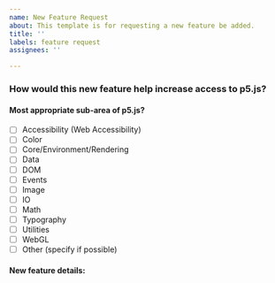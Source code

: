 ```yaml
---
name: New Feature Request
about: This template is for requesting a new feature be added.
title: ''
labels: feature request
assignees: ''

---
```


<!--
Hi there!

Thank you for contributing to the p5.js project

Until further notice, we will only add new features that increase access.

In order to request a new feature for p5.js, we need to know how the new feature will increase access, and also what is its sub-area.

To check any option, replace the "[ ]" with a "[x]". Be sure to check out how it looks in the Preview tab! Feel free to remove any portion of the template that is not relevant for your issue.
-->

### How would this new feature help increase access to p5.js?


#### Most appropriate sub-area of p5.js?

- [ ] Accessibility (Web Accessibility)
- [ ] Color
- [ ] Core/Environment/Rendering
- [ ] Data
- [ ] DOM
- [ ] Events
- [ ] Image
- [ ] IO
- [ ] Math
- [ ] Typography
- [ ] Utilities
- [ ] WebGL
- [ ] Other (specify if possible)

#### New feature details:
